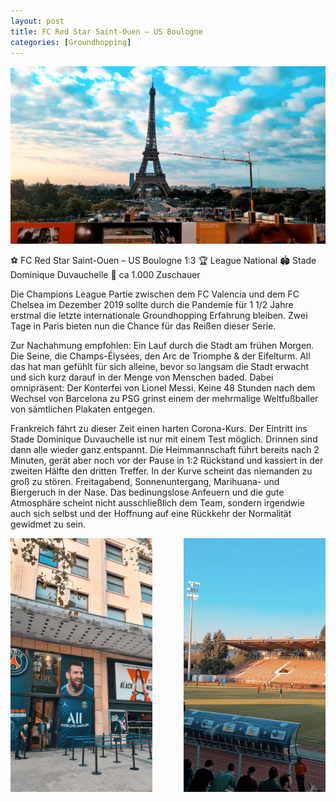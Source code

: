 ```yaml
---
layout: post
title: FC Red Star Saint-Ouen – US Boulogne
categories: [Groundhopping]
---
```



![](../images/1653486610-2048x1152.jpg)

⚽️ FC Red Star Saint-Ouen – US Boulogne 1:3
🏆 League National
🏟 Stade Dominique Duvauchelle
🥁 ca 1.000 Zuschauer

Die Champions League Partie zwischen dem FC Valencia und dem FC Chelsea im Dezember 2019 sollte durch die Pandemie für 1 1/2 Jahre erstmal die letzte internationale Groundhopping Erfahrung bleiben. Zwei Tage in Paris bieten nun die Chance für das Reißen dieser Serie.

Zur Nachahmung empfohlen: Ein Lauf durch die Stadt am frühen Morgen. Die Seine, die Champs-Élysées, den Arc de Triomphe & der Eifelturm. All das hat man gefühlt für sich alleine, bevor so langsam die Stadt erwacht und sich kurz darauf in der Menge von Menschen baded. Dabei omnipräsent: Der Konterfei von Lionel Messi. Keine 48 Stunden nach dem Wechsel von Barcelona zu PSG grinst einem der mehrmalige Weltfußballer von sämtlichen Plakaten entgegen.

Frankreich fährt zu dieser Zeit einen harten Corona-Kurs. Der Eintritt ins Stade Dominique Duvauchelle ist nur mit einem Test möglich. Drinnen sind dann alle wieder ganz entspannt. Die Heimmannschaft führt bereits nach 2 Minuten, gerät aber noch vor der Pause in 1:2 Rückstand und kassiert in der zweiten Hälfte den dritten Treffer. In der Kurve scheint das niemanden zu groß zu stören. Freitagabend, Sonnenuntergang, Marihuana- und Biergeruch in der Nase. Das bedinungslose Anfeuern und die gute Atmosphäre scheint nicht ausschließlich dem Team, sondern irgendwie auch sich selbst und der Hoffnung auf eine Rückkehr der Normalität gewidmet zu sein. 

<div style="display: flex; justify-content: space-between;">
    <img src="../images/1653486545-scaled.jpg" alt="Image 1" style="width: 45%; margin-right: 5px;">
    <img src="../images/red_star_01.png" alt="Image 2" style="width: 45%;">
</div>

